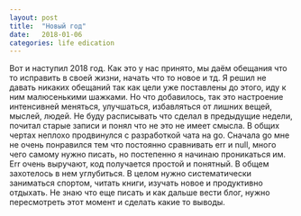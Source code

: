 ```yaml
---
layout: post
title:  "Новый год"
date:   2018-01-06
categories: life edication
---
```

Вот и наступил 2018 год. Как это у нас принято, мы даём обещания что то исправить в своей жизни, начать что то новое и тд. Я решил не давать никаких обещаний так как цели уже поставлены до этого, иду к ним малюсенькими шажками. Но что добавилось, так это настроение интенсивней меняться, улучшаться, избавляться от лишних вещей, мыслей, людей. Не буду расписывать что сделал в предыдущие недели, почитал старые записи и понял что не это не имеет смысла.
В общих чертах неплохо продвинулся с разработкой чата на go. Сначала go мне не очень понравился тем что постоянно сравнивать err и null, много чего самому нужно писать, но постепенно я начинаю проникаться им. Err очень выручают, код получается простой и понятный. В общем захотелось в нем углубиться.
В целом нужно систематически заниматься спортом, читать книги, изучать новое и продуктивно отдыхать.
Не знаю что еще писать и как дальше вести блог, нужно пересмотреть этот момент и сделать какие то выводы.